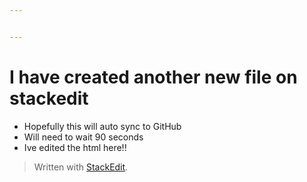 ```yaml
---


---
```





  
  
  <title>Another New File</title>
  


  <div class="stackedit__html"><h1 id="i-have-created-another-new-file-on-stackedit">I have created another new file on stackedit</h1>
<ul>
<li>Hopefully this will auto sync to GitHub</li>
<li>Will need to wait 90 seconds</li>
<li>Ive edited the html here!!</li>
</ul>
<blockquote>
<p>Written with <a href="https://stackedit.io/">StackEdit</a>.</p>
</blockquote>
</div>



